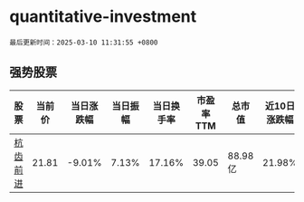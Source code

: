 # quantitative-investment

`最后更新时间：2025-03-10 11:31:55 +0800`

## 强势股票

|股票|当前价|当日涨跌幅|当日振幅|当日换手率|市盈率TTM|总市值|近10日涨跌幅|
|----|----|----|----|----|----|----|----|
|[杭齿前进](https://xueqiu.com/S/SH601177)|21.81|-9.01%|7.13%|17.16%|39.05|88.98亿|21.98%|
